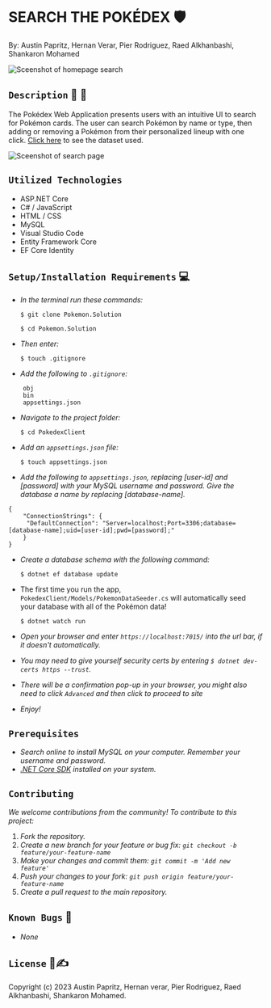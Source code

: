 # SEARCH THE POKÉDEX &#x1F6E1;

By: Austin Papritz, Hernan Verar, Pier Rodriguez, Raed Alkhanbashi, Shankaron Mohamed

![Sceenshot of homepage search](/PokedexClient/wwwroot/pokedex_home_ss.png)


## ```Description``` &#x1F481; &#x1F4D6;
The Pokédex Web Application presents users with an intuitive UI to search for Pokémon cards. The user can search Pokémon by name or type, then adding or removing a Pokémon from their personalized lineup with one click. [Click here](https://www.kaggle.com/datasets/dizzypanda/gen-1-pokemon) to see the dataset used.

![Sceenshot of search page](/PokedexClient/wwwroot/pokedex_search_ss.png)


## `Utilized Technologies`

* ASP.NET Core
* C# / JavaScript
* HTML / CSS
* MySQL
* Visual Studio Code
* Entity Framework Core
* EF Core Identity

## ```Setup/Installation Requirements``` &#x1F4BB;


- _In the terminal run these commands:_ 

    ```$ git clone Pokemon.Solution```

    ```$ cd Pokemon.Solution```

- _Then enter:_

    ```$ touch .gitignore```

- _Add the following to `.gitignore`:_

```
    obj 
    bin 
    appsettings.json
```

- _Navigate to the project folder:_

    ```$ cd PokedexClient```

- _Add an `appsettings.json` file:_

    ```$ touch appsettings.json```

- _Add the following to `appsettings.json`, replacing [user-id] and [password] with your MySQL username and password. Give the database a name by replacing [database-name]._

```
{ 
    "ConnectionStrings": { 
     "DefaultConnection": "Server=localhost;Port=3306;database=[database-name];uid=[user-id];pwd=[password];" 
    } 
}
```

- _Create a database schema with the following command:_

    ```$ dotnet ef database update```

- The first time you run the app, `PokedexClient/Models/PokemonDataSeeder.cs` will automatically seed your database with all of the Pokémon data! 

    ```$ dotnet watch run```

- _Open your browser and enter `https://localhost:7015/` into the url bar, if it doesn't automatically._
- _You may need to give yourself security certs by entering `$ dotnet dev-certs https --trust`._
- _There will be a confirmation pop-up in your browser, you might also need to click `Advanced` and then click to proceed to site_
- _Enjoy!_

 ## `Prerequisites`

- _Search online to install MySQL on your computer. Remember your username and password._
- _[.NET Core SDK](https://dotnet.microsoft.com/download) installed on your system._


## ```Contributing```

_We welcome contributions from the community! To contribute to this project:_

1. _Fork the repository._
2. _Create a new branch for your feature or bug fix: `git checkout -b feature/your-feature-name`_
3. _Make your changes and commit them: `git commit -m 'Add new feature'`_
4. _Push your changes to your fork: `git push origin feature/your-feature-name`_
5. _Create a pull request to the main repository._


## ```Known Bugs``` &#x1F41E;

- _None_

## ```License``` &#x1F4C4;&#x270D;

Copyright (c) 2023 Austin Papritz, Hernan verar, Pier Rodriguez, Raed Alkhanbashi, Shankaron Mohamed.

